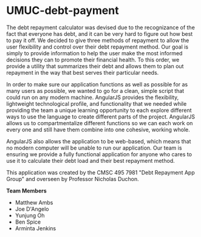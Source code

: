 # UMUC-debt-payment
The debt repayment calculator was devised due to the recognizance of the fact that everyone has debt, and it can be very hard to figure out how best to pay it off. We decided to give three methods of repayment to allow the user flexibility and control over their debt repayment method. Our goal is simply to provide information to help the user make the most informed decisions they can to promote their financial health. To this order, we provide a utility that summarizes their debt and allows them to plan out repayment in the way that best serves their particular needs.

In order to make sure our application functions as well as possible for as many users as possible, we wanted to go for a clean, simple script that could run on any modern machine. AngularJS provides the flexibility, lightweight technological profile, and functionality that we needed while providing the team a unique learning opportunity to each explore different ways to use the language to create different parts of the project. AngularJS allows us to compartmentalize different functions so we can each work on every one and still have them combine into one cohesive, working whole.

AngularJS also allows the application to be web-based, which means that no modern computer will be unable to run our application. Our team is ensuring we provide a fully functional application for anyone who cares to use it to calculate their debt load and their best repayment method.

This application was created by the CMSC 495 7981 "Debt Repayment App Group" and overseen by Professor Nicholas Duchon.

**Team Members**
- Matthew Ambs
- Joe D'Angelo
- Yunjung Oh
- Ben Spice
- Arminta Jenkins